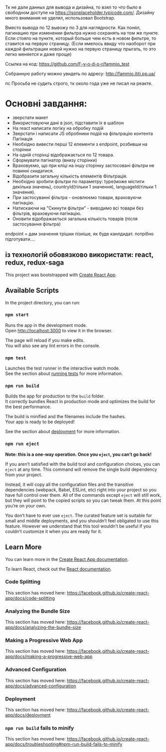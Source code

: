 Тк не дали данных для вывода и дизайна, то взял то что было в свободном доступе на https://jsonplaceholder.typicode.com/. Дизайну много внимания не уделял, использовал Bootstrap.

Вместо вывода по 12 вывожу по 3 для наглядности. Как понял, пагинацию при изменении фильтра нужно сохранять на том же пункте. Если стояло на пункте, который больше чем есть в новом фильтре, то ставится на первую страницу. (Если имелось ввиду что наоборот при каждой фильтрации новой нужно на первую страницу прыгать, то это легко меняется и даже проще)

Ссылка на код: https://github.com/F-y-o-d-o-r/fammio_test

Собранную работу можно увидеть по адресу: http://fammio.ititi.pp.ua/

пс Просьба не судить строго, тк около года уже не писал на реакте.

# Основні завдання:
 - зверстати макет
 - Використовуючи дані в json, підставити їх в шаблон
 - На react написати логіку на обробку подій
 - Зверстати і написати JS обробники подій на фільтрацію контента
Пагінація
 - Необхідно вивести перші 12 елементи з endpoint, розбивши на сторінки
 - На одній сторінці відображається по 12 товара.
 - Сформувати пагінатор (внизу сторінки)
 - Враховуємо, що при кліці на іншу сторінку застосовані фільтри не повинні скидатися.
 - Відобразити загальну кількість елементів
Фільтрація.
 - Необхідно зробити фільтри по параметру: type(може містити декілька значень), countryId(тільки 1 значення), languageId(тільки 1 значення).
 - При застосуванні фільтра - оновлюємо товари, враховуючи пагінацію.
 - Натискаючи на "Скинути фільтри" - виводимо всі товари без фільтрів, враховуючи пагінацію.
 - Оновити відображається загальна кількість товарів (після застосування фільтра)
 
endpoint = дам значення трішки пізніше, як буде канлдидат. потрібно підготувати....

із технологій обовязково використати:
  react, redux, redux-saga
--------
This project was bootstrapped with [Create React App](https://github.com/facebook/create-react-app).

## Available Scripts

In the project directory, you can run:

### `npm start`

Runs the app in the development mode.<br />
Open [http://localhost:3000](http://localhost:3000) to view it in the browser.

The page will reload if you make edits.<br />
You will also see any lint errors in the console.

### `npm test`

Launches the test runner in the interactive watch mode.<br />
See the section about [running tests](https://facebook.github.io/create-react-app/docs/running-tests) for more information.

### `npm run build`

Builds the app for production to the `build` folder.<br />
It correctly bundles React in production mode and optimizes the build for the best performance.

The build is minified and the filenames include the hashes.<br />
Your app is ready to be deployed!

See the section about [deployment](https://facebook.github.io/create-react-app/docs/deployment) for more information.

### `npm run eject`

**Note: this is a one-way operation. Once you `eject`, you can’t go back!**

If you aren’t satisfied with the build tool and configuration choices, you can `eject` at any time. This command will remove the single build dependency from your project.

Instead, it will copy all the configuration files and the transitive dependencies (webpack, Babel, ESLint, etc) right into your project so you have full control over them. All of the commands except `eject` will still work, but they will point to the copied scripts so you can tweak them. At this point you’re on your own.

You don’t have to ever use `eject`. The curated feature set is suitable for small and middle deployments, and you shouldn’t feel obligated to use this feature. However we understand that this tool wouldn’t be useful if you couldn’t customize it when you are ready for it.

## Learn More

You can learn more in the [Create React App documentation](https://facebook.github.io/create-react-app/docs/getting-started).

To learn React, check out the [React documentation](https://reactjs.org/).

### Code Splitting

This section has moved here: https://facebook.github.io/create-react-app/docs/code-splitting

### Analyzing the Bundle Size

This section has moved here: https://facebook.github.io/create-react-app/docs/analyzing-the-bundle-size

### Making a Progressive Web App

This section has moved here: https://facebook.github.io/create-react-app/docs/making-a-progressive-web-app

### Advanced Configuration

This section has moved here: https://facebook.github.io/create-react-app/docs/advanced-configuration

### Deployment

This section has moved here: https://facebook.github.io/create-react-app/docs/deployment

### `npm run build` fails to minify

This section has moved here: https://facebook.github.io/create-react-app/docs/troubleshooting#npm-run-build-fails-to-minify
